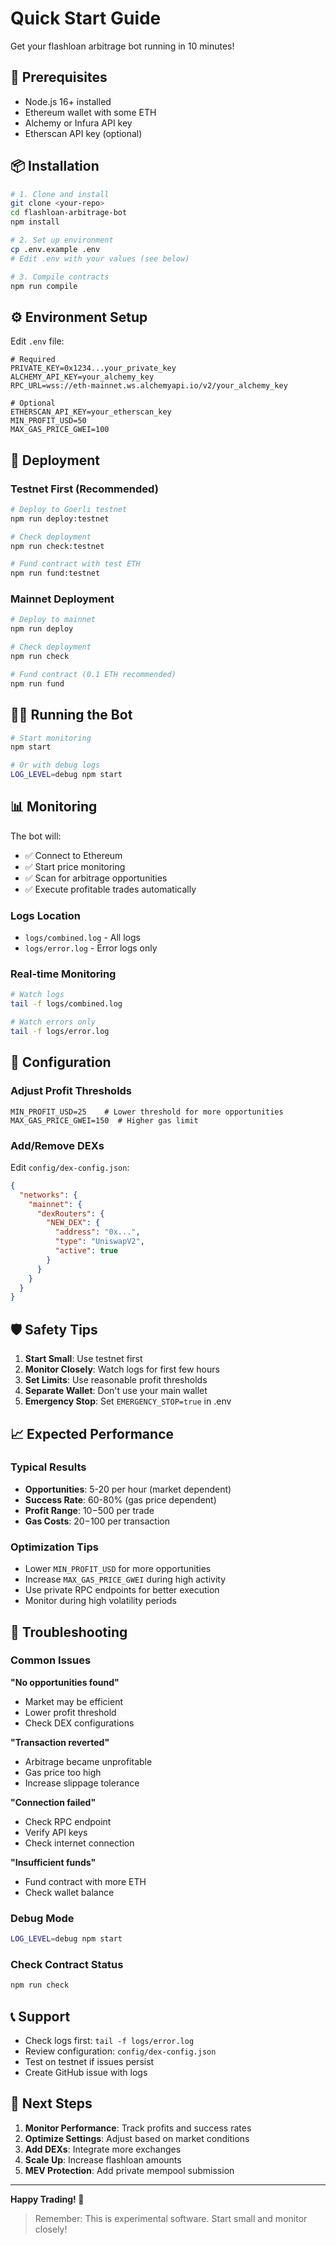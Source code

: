 # Quick Start Guide

Get your flashloan arbitrage bot running in 10 minutes!

## 🚀 Prerequisites

- Node.js 16+ installed
- Ethereum wallet with some ETH
- Alchemy or Infura API key
- Etherscan API key (optional)

## 📦 Installation

```bash
# 1. Clone and install
git clone <your-repo>
cd flashloan-arbitrage-bot
npm install

# 2. Set up environment
cp .env.example .env
# Edit .env with your values (see below)

# 3. Compile contracts
npm run compile
```

## ⚙️ Environment Setup

Edit `.env` file:

```env
# Required
PRIVATE_KEY=0x1234...your_private_key
ALCHEMY_API_KEY=your_alchemy_key
RPC_URL=wss://eth-mainnet.ws.alchemyapi.io/v2/your_alchemy_key

# Optional
ETHERSCAN_API_KEY=your_etherscan_key
MIN_PROFIT_USD=50
MAX_GAS_PRICE_GWEI=100
```

## 🚀 Deployment

### Testnet First (Recommended)

```bash
# Deploy to Goerli testnet
npm run deploy:testnet

# Check deployment
npm run check:testnet

# Fund contract with test ETH
npm run fund:testnet
```

### Mainnet Deployment

```bash
# Deploy to mainnet
npm run deploy

# Check deployment
npm run check

# Fund contract (0.1 ETH recommended)
npm run fund
```

## 🏃‍♂️ Running the Bot

```bash
# Start monitoring
npm start

# Or with debug logs
LOG_LEVEL=debug npm start
```

## 📊 Monitoring

The bot will:
- ✅ Connect to Ethereum
- ✅ Start price monitoring
- ✅ Scan for arbitrage opportunities
- ✅ Execute profitable trades automatically

### Logs Location
- `logs/combined.log` - All logs
- `logs/error.log` - Error logs only

### Real-time Monitoring
```bash
# Watch logs
tail -f logs/combined.log

# Watch errors only
tail -f logs/error.log
```

## 🔧 Configuration

### Adjust Profit Thresholds
```env
MIN_PROFIT_USD=25    # Lower threshold for more opportunities
MAX_GAS_PRICE_GWEI=150  # Higher gas limit
```

### Add/Remove DEXs
Edit `config/dex-config.json`:
```json
{
  "networks": {
    "mainnet": {
      "dexRouters": {
        "NEW_DEX": {
          "address": "0x...",
          "type": "UniswapV2",
          "active": true
        }
      }
    }
  }
}
```

## 🛡️ Safety Tips

1. **Start Small**: Use testnet first
2. **Monitor Closely**: Watch logs for first few hours
3. **Set Limits**: Use reasonable profit thresholds
4. **Separate Wallet**: Don't use your main wallet
5. **Emergency Stop**: Set `EMERGENCY_STOP=true` in .env

## 📈 Expected Performance

### Typical Results
- **Opportunities**: 5-20 per hour (market dependent)
- **Success Rate**: 60-80% (gas price dependent)
- **Profit Range**: $10-$500 per trade
- **Gas Costs**: $20-$100 per transaction

### Optimization Tips
- Lower `MIN_PROFIT_USD` for more opportunities
- Increase `MAX_GAS_PRICE_GWEI` during high activity
- Use private RPC endpoints for better execution
- Monitor during high volatility periods

## 🚨 Troubleshooting

### Common Issues

**"No opportunities found"**
- Market may be efficient
- Lower profit threshold
- Check DEX configurations

**"Transaction reverted"**
- Arbitrage became unprofitable
- Gas price too high
- Increase slippage tolerance

**"Connection failed"**
- Check RPC endpoint
- Verify API keys
- Check internet connection

**"Insufficient funds"**
- Fund contract with more ETH
- Check wallet balance

### Debug Mode
```bash
LOG_LEVEL=debug npm start
```

### Check Contract Status
```bash
npm run check
```

## 📞 Support

- Check logs first: `tail -f logs/error.log`
- Review configuration: `config/dex-config.json`
- Test on testnet if issues persist
- Create GitHub issue with logs

## 🎯 Next Steps

1. **Monitor Performance**: Track profits and success rates
2. **Optimize Settings**: Adjust based on market conditions
3. **Add DEXs**: Integrate more exchanges
4. **Scale Up**: Increase flashloan amounts
5. **MEV Protection**: Add private mempool submission

---

**Happy Trading! 🚀**

> Remember: This is experimental software. Start small and monitor closely!
